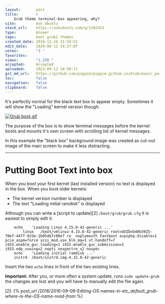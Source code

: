 ```yaml
---
layout:       post
title:        >
    Grub theme terminal-box appearing, why?
site:         Ask Ubuntu
stack_url:    https://askubuntu.com/q/1102423
type:         Answer
tags:         boot grub2 themes
created_date: 2018-12-16 21:54:51
edit_date:    2020-06-12 14:37:07
votes:        "3 "
favorites:    
views:        "1,250 "
accepted:     Accepted
uploaded:     2023-09-12 14:50:17
git_md_url:   https://github.com/pippim/pippim.github.io/blob/main/_posts/2018/2018-12-16-Grub-theme-terminal-box-appearing_-why_.md
toc:          false
navigation:   false
clipboard:    false
---
```


It's perfectly normal for the black text box to appear empty. Sometimes it will show the "Loading" kernel version though:

[![Grub boot.gif][1]][1]

The purpose of the box is to show terminal messages before the kernel boots and mounts it's own screen with scrolling list of kernel messages.

In this example the "black box" background image was created as cut-out image of the main screen to make it less distracting.

----------

# Putting Boot Text into box

When you boot your first kernel (last installed version) no text is displayed in the box. When you boot older kernels:

- The kernel version number is displayed
- The text "Loading initial ramdisk" is displayed

Although you can write a [script to update][2] `/boot/grub/grub.cfg` it is easiest to simply edit it:

``` 
    echo    'Loading Linux 4.15.0-42-generic ...'
        linux   /boot/vmlinuz-4.15.0-42-generic root=UUID=b40b3925-70ef-447f-923e-1b05467c00e7 ro  noplymouth fastboot acpiphp.disable=1 pcie_aspm=force scsi_mod.use_blk_mq=1 vt.handoff=7 i915.enable_guc_loading=1 i915.enable_guc_submission=1 i915.edp_vswing=2 nopti nospectre_v2 nospec
    echo    'Loading initial ramdisk ...'
    initrd  /boot/initrd.img-4.15.0-42-generic
```

Insert the two `echo` lines in front of the two existing lines.

**Important:** After you, or more often a system update, runs `sudo update-grub` the changes are lost and you will have to manually edit the file again.


  [1]: https://i.stack.imgur.com/tOliY.gif
  [2]: {% post_url /2016/2016-09-09-Editing-OS-names-in-_etc_default_grub-where-is-the-OS-name-read-from_ %}
